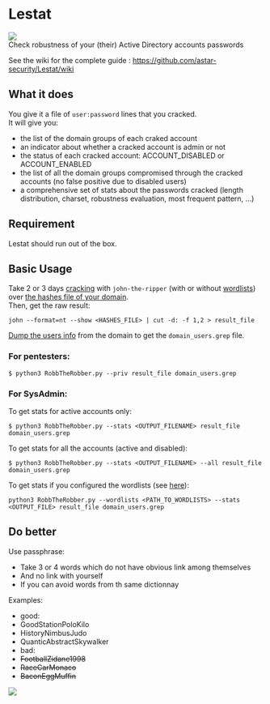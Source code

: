 # Lestat
![](https://3.bp.blogspot.com/-PF5wQWEREK0/U_DS_eJM8nI/AAAAAAAAAVw/ack4TeHRyME/s1600/033.jpg)  
Check robustness of your (their) Active Directory accounts passwords

See the wiki for the complete guide : https://github.com/astar-security/Lestat/wiki  

## What it does
You give it a file of `user:password` lines that you cracked.  
It will give you:
- the list of the domain groups of each craked account
- an indicator about whether a cracked account is admin or not
- the status of each cracked account: ACCOUNT_DISABLED or ACCOUNT_ENABLED
- the list of all the domain groups compromised through the cracked accounts (no false positive due to disabled users)
- a comprehensive set of stats about the passwords cracked (length distribution, charset, robustness evaluation, most frequent pattern, ...)

## Requirement
Lestat should run out of the box.  

## Basic Usage
Take 2 or 3 days [cracking](https://github.com/astar-security/Lestat/wiki/Crack_with_john) with `john-the-ripper` (with or without [wordlists](https://github.com/astar-security/Lestat/wiki/GetWordlists)) over [the hashes file of your domain](https://github.com/astar-security/Lestat/wiki/GetTheHash).  
Then, get the raw result:
```
john --format=nt --show <HASHES_FILE> | cut -d: -f 1,2 > result_file
```
[Dump the users info](https://github.com/astar-security/Lestat/wiki/GetUsersInfo) from the domain to get the `domain_users.grep` file.

### For pentesters:
```
$ python3 RobbTheRobber.py --priv result_file domain_users.grep
```

### For SysAdmin:
To get stats for active accounts only:  
```
$ python3 RobbTheRobber.py --stats <OUTPUT_FILENAME> result_file domain_users.grep
```
To get stats for all the accounts (active and disabled):
```
$ python3 RobbTheRobber.py --stats <OUTPUT_FILENAME> --all result_file domain_users.grep
```
To get stats if you configured the wordlists (see [here](https://github.com/astar-security/Lestat/wiki/GetWordlists)):
```
python3 RobbTheRobber.py --wordlists <PATH_TO_WORDLISTS> --stats <OUTPUT_FILE> result_file domain_users.grep
```

## Do better
Use passphrase:
- Take 3 or 4 words which do not have obvious link among themselves
- And no link with yourself
- If you can avoid words from th same dictionnay

Examples:
- good:
 - GoodStationPoloKilo
 - HistoryNimbusJudo
 - QuanticAbstractSkywalker
- bad:
 - ~~FootballZidane1998~~
 - ~~RaceCarMonaco~~
 - ~~BaconEggMuffin~~

![](https://bonny.astar.org/triangle_incompat.png)
